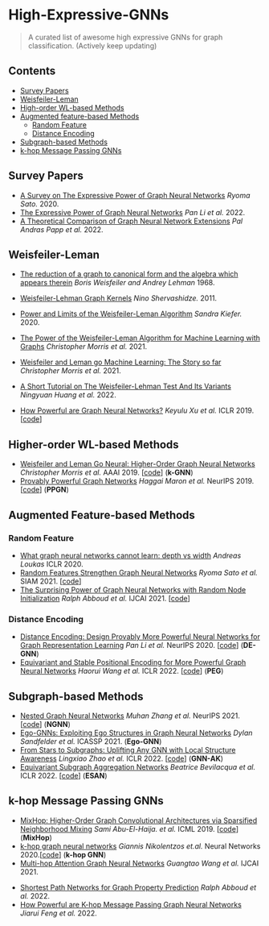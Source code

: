 # High-Expressive-GNNs

> A curated list of awesome high expressive GNNs for graph classification. (Actively keep updating)


## Contents
- [Survey Papers](#survey-papers)
- [Weisfeiler-Leman](#weisfeiler-leman)
- [High-order WL-based Methods](#high-order-WL-based-methods)
- [Augmented feature-based Methods](#augmented-feature-based-methods)
    - [Random Feature](#random-feature)
    - [Distance Encoding](#distance-encoding)
- [Subgraph-based Methods](#subgraph-based-methods)
- [k-hop Message Passing GNNs](#k-hop-message-passing-gnns)



## Survey Papers
- [A Survey on The Expressive Power of Graph Neural Networks](https://arxiv.org/pdf/2003.04078.pdf) *Ryoma Sato.* 2020.
- [The Expressive Power of Graph Neural Networks](https://graph-neural-networks.github.io/static/file/chapter5.pdf) *Pan Li et al.* 2022.
- [A Theoretical Comparison of Graph Neural Network Extensions](https://arxiv.org/pdf/2201.12884.pdf) *Pal Andras Papp et al.* 2022. 



## Weisfeiler-Leman 
- [The reduction of a graph to canonical form and the algebra which appears therein](https://www.iti.zcu.cz/wl2018/pdf/wl_paper_translation.pdf) *Boris Weisfeiler and Andrey Lehman* 1968.
- [Weisfeiler-Lehman Graph Kernels](https://www.jmlr.org/papers/volume12/shervashidze11a/shervashidze11a.pdf) *Nino Shervashidze.* 2011.
- [Power and Limits of the Weisfeiler-Leman Algorithm](https://publications.rwth-aachen.de/record/785831/files/785831.pdf) *Sandra Kiefer.* 2020.
- [The Power of the Weisfeiler-Leman Algorithm for Machine Learning with Graphs](https://arxiv.org/pdf/2105.05911.pdf) *Christopher Morris et al.* 2021.
- [Weisfeiler and Leman go Machine Learning: The Story so far](https://arxiv.org/pdf/2112.09992.pdf) *Christopher Morris et al.* 2021.
- [A Short Tutorial on The Weisfeiler-Lehman Test And Its Variants](https://arxiv.org/pdf/2201.07083.pdf) *Ningyuan Huang et al.* 2022.

- [How Powerful are Graph Neural Networks?](https://openreview.net/pdf?id=ryGs6iA5Km) *Keyulu Xu et al.* ICLR 2019.[[code](https://github.com/weihua916/powerful-gnns)]


## Higher-order WL-based Methods
- [Weisfeiler and Leman Go Neural: Higher-Order Graph Neural Networks](https://ojs.aaai.org/index.php/AAAI/article/view/4384) *Christopher Morris et al.* AAAI 2019. [[code](https://github.com/chrsmrrs/k-gnn)] (**k-GNN**)
- [Provably Powerful Graph Networks](https://proceedings.neurips.cc/paper/2019/file/bb04af0f7ecaee4aae62035497da1387-Paper.pdf) *Haggai Maron et al.* NeurIPS 2019. [[code](https://github.com/hadarser/ProvablyPowerfulGraphNetworks_torch)] (**PPGN**)

## Augmented Feature-based Methods

### Random Feature
- [What graph neural networks cannot learn: depth vs width](https://openreview.net/pdf?id=B1l2bp4YwS) *Andreas Loukas* ICLR 2020. 
- [Random Features Strengthen Graph Neural Networks](https://epubs.siam.org/doi/epdf/10.1137/1.9781611976700.38) *Ryoma Sato et al.* SIAM 2021. [[code](https://github.com/joisino/random-features)]
- [The Surprising Power of Graph Neural Networks with Random Node Initialization](https://www.ijcai.org/proceedings/2021/0291.pdf) *Ralph Abboud et al.* IJCAI 2021. [[code](https://github.com/ralphabb/GNN-RNI)]

### Distance Encoding
- [Distance Encoding: Design Provably More Powerful Neural Networks for Graph Representation Learning](https://proceedings.neurips.cc/paper/2020/file/2f73168bf3656f697507752ec592c437-Paper.pdf) *Pan Li et al.* NeurIPS 2020. [[code](https://github.com/snap-stanford/distance-encoding)] (**DE-GNN**)
- [Equivariant and Stable Positional Encoding for More Powerful Graph Neural Networks](https://openreview.net/pdf?id=e95i1IHcWj) *Haorui Wang et al.* ICLR 2022. [[code](https://github.com/Graph-COM/PEG)] (**PEG**)



## Subgraph-based Methods
- [Nested Graph Neural Networks](https://openreview.net/pdf?id=7_eLEvFjCi3) *Muhan Zhang et al.* NeurIPS 2021. [[code](https://github.com/muhanzhang/NestedGNN)] (**NGNN**)
- [Ego-GNNs: Exploiting Ego Structures in Graph Neural Networks](https://ieeexplore.ieee.org/stamp/stamp.jsp?tp=&arnumber=9414015) *Dylan Sandfelder et al.* ICASSP 2021. (**Ego-GNN**)
- [From Stars to Subgraphs: Uplifting Any GNN with Local Structure Awareness](https://openreview.net/pdf?id=Mspk_WYKoEH) *Lingxiao Zhao et al.* ICLR 2022. [[code](https://github.com/LingxiaoShawn/GNNAsKernel)] (**GNN-AK**)
- [Equivariant Subgraph Aggregation Networks](https://openreview.net/pdf?id=dFbKQaRk15w) *Beatrice Bevilacqua et al.* ICLR 2022. [[code](https://github.com/beabevi/ESAN)] (**ESAN**)

## k-hop Message Passing GNNs
- [MixHop: Higher-Order Graph Convolutional Architectures via Sparsified Neighborhood Mixing](http://proceedings.mlr.press/v97/abu-el-haija19a/abu-el-haija19a.pdf) *Sami Abu-El-Haija. et al.* ICML 2019. [[code](https://github.com/samihaija/mixhop)] (**MixHop**)
- [k-hop graph neural networks](https://www.sciencedirect.com/science/article/pii/S0893608020302495?dgcid=rss_sd_all) *Giannis Nikolentzos et.al.* Neural Networks 2020.[[code](https://github.com/giannisnik/k-hop-gnns)] (**k-hop GNN**)
- [Multi-hop Attention Graph Neural Networks](https://www.ijcai.org/proceedings/2021/0425.pdf) *Guangtao Wang et al.* IJCAI 2021. 
<!-- - [Adaptive Universal Generalized PageRank Graph Neural Network](https://openreview.net/pdf?id=n6jl7fLxrP) *Eli Chien et.al.* ICLR 2021.-->
- [Shortest Path Networks for Graph Property Prediction](https://arxiv.org/pdf/2206.01003.pdf) *Ralph Abboud et al.* 2022.
- [How Powerful are K-hop Message Passing Graph Neural Networks](https://arxiv.org/pdf/2205.13328.pdf) *Jiarui Feng et al.* 2022.



